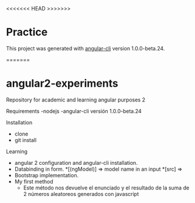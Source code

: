 <<<<<<< HEAD >>>>>>>
# Practice

This project was generated with [angular-cli](https://github.com/angular/angular-cli) version 1.0.0-beta.24.

=======
# angular2-experiments
 Repository for academic and learning angular purposes 2

Requirements
-nodejs
-angular-cli versión 1.0.0-beta.24

Installation
- clone
- git install 

Learning
- angular 2 configuration and angular-cli installation. 
- Databinding in form. 
    *[(ngModel)]  => model name in an input 
    *[src] => 
- Bootstrap implementation. 
- My first method  
    * Este método nos devuelve el enunciado y el resultado de la suma de 2 números aleatoreos generados con javascript 
    